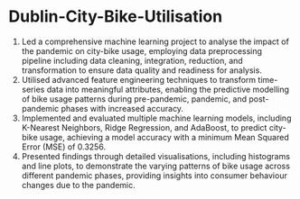 # Dublin-City-Bike-Utilisation
1) Led a comprehensive machine learning project to analyse the impact of the pandemic on city-bike usage, employing data preprocessing pipeline including data cleaning, integration, reduction, and transformation to ensure data quality and readiness for analysis.
2) Utilised advanced feature engineering techniques to transform time-series data into meaningful attributes, enabling the predictive modelling of bike usage patterns during pre-pandemic, pandemic, and post-pandemic phases with increased accuracy.
3) Implemented and evaluated multiple machine learning models, including K-Nearest Neighbors, Ridge Regression, and AdaBoost, to predict city-bike usage, achieving a model accuracy with a minimum Mean Squared Error (MSE) of 0.3256.
4) Presented findings through detailed visualisations, including histograms and line plots, to demonstrate the varying patterns of bike usage across different pandemic phases, providing insights into consumer behaviour changes due to the pandemic.
